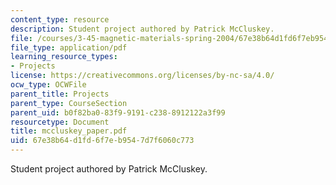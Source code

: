 ```yaml
---
content_type: resource
description: Student project authored by Patrick McCluskey.
file: /courses/3-45-magnetic-materials-spring-2004/67e38b64d1fd6f7eb9547d7f6060c773_mccluskey_paper.pdf
file_type: application/pdf
learning_resource_types:
- Projects
license: https://creativecommons.org/licenses/by-nc-sa/4.0/
ocw_type: OCWFile
parent_title: Projects
parent_type: CourseSection
parent_uid: b0f82ba0-83f9-9191-c238-8912122a3f99
resourcetype: Document
title: mccluskey_paper.pdf
uid: 67e38b64-d1fd-6f7e-b954-7d7f6060c773
---
```

Student project authored by Patrick McCluskey.